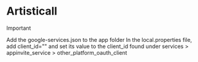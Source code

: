 # Artisticall

> [!IMPORTANT]  
> Add the google-services.json to the app folder
> In the local.properties file, add client_id="" and set its value to the client_id found under services > appinvite_service > other_platform_oauth_client